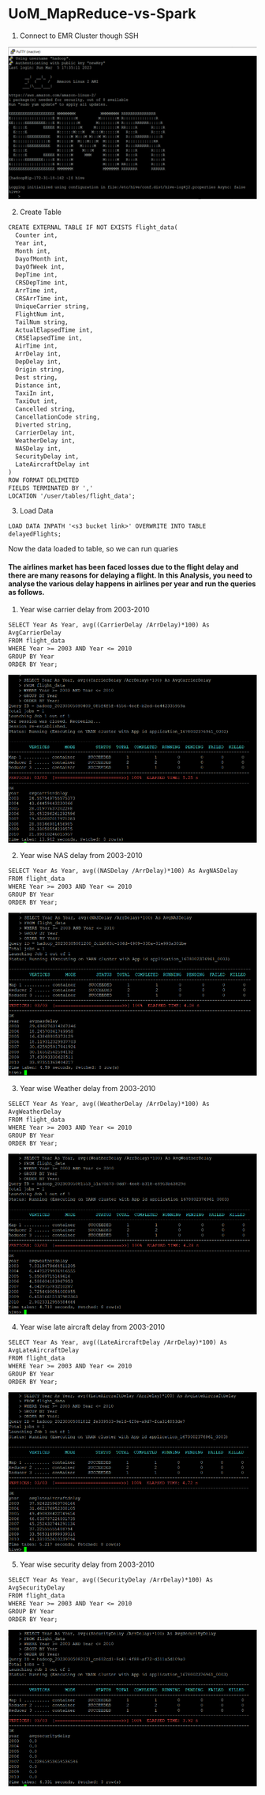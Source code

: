 # UoM_MapReduce-vs-Spark

1. Connect to EMR Cluster though SSH

![img.png](MapReduce/EMR_Cluster_Hive.PNG)

2. Create Table 

```
CREATE EXTERNAL TABLE IF NOT EXISTS flight_data(
  Counter int,
  Year int, 
  Month int,
  DayofMonth int,
  DayOfWeek int,
  DepTime int,
  CRSDepTime int,
  ArrTime int,
  CRSArrTime int,
  UniqueCarrier string,
  FlightNum int,
  TailNum string,
  ActualElapsedTime int,
  CRSElapsedTime int,
  AirTime int,
  ArrDelay int,
  DepDelay int,
  Origin string,
  Dest string,
  Distance int,
  TaxiIn int,
  TaxiOut int,
  Cancelled string,
  CancellationCode string,
  Diverted string,
  CarrierDelay int,
  WeatherDelay int,
  NASDelay int,
  SecurityDelay int,
  LateAircraftDelay int
)
ROW FORMAT DELIMITED 
FIELDS TERMINATED BY ',' 
LOCATION '/user/tables/flight_data';
```

3. Load Data 

```
LOAD DATA INPATH '<s3 bucket link>' OVERWRITE INTO TABLE delayedFlights;
```

Now the data loaded to table, so we can run quaries


#### The airlines market has been faced losses due to the flight delay and there are many reasons for delaying a flight. In this Analysis, you need to analyse the various delay happens in airlines per year and run the queries as follows.

1. Year wise carrier delay from 2003-2010

```
SELECT Year As Year, avg((CarrierDelay /ArrDelay)*100) As AvgCarrierDelay
FROM flight_data
WHERE Year >= 2003 AND Year <= 2010
GROUP BY Year
ORDER BY Year;
```
![img.png](MapReduce/AvgCarrierDelay.PNG)


2. Year wise NAS delay from 2003-2010
```
SELECT Year As Year, avg((NASDelay /ArrDelay)*100) As AvgNASDelay
FROM flight_data
WHERE Year >= 2003 AND Year <= 2010
GROUP BY Year
ORDER BY Year;
```
![img.png](MapReduce/AvgNASDelay.PNG)


3. Year wise Weather delay from 2003-2010
```
SELECT Year As Year, avg((WeatherDelay /ArrDelay)*100) As AvgWeatherDelay
FROM flight_data
WHERE Year >= 2003 AND Year <= 2010
GROUP BY Year
ORDER BY Year;
```
![img.png](MapReduce/AvgWeatherDelay.PNG)

4. Year wise late aircraft delay from 2003-2010
```
SELECT Year As Year, avg((LateAircraftDelay /ArrDelay)*100) As AvgLateAircraftDelay
FROM flight_data
WHERE Year >= 2003 AND Year <= 2010
GROUP BY Year
ORDER BY Year;
```
![img.png](MapReduce/AvgLateAircraftDelay.PNG)

5. Year wise security delay from 2003-2010
```
SELECT Year As Year, avg((SecurityDelay /ArrDelay)*100) As AvgSecurityDelay
FROM flight_data
WHERE Year >= 2003 AND Year <= 2010
GROUP BY Year
ORDER BY Year;
```
![img.png](MapReduce/AvgSecurityDelay.PNG)


